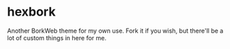 # hexbork
Another BorkWeb theme for my own use. Fork it if you wish, but there'll be a lot of custom things in here for me.
